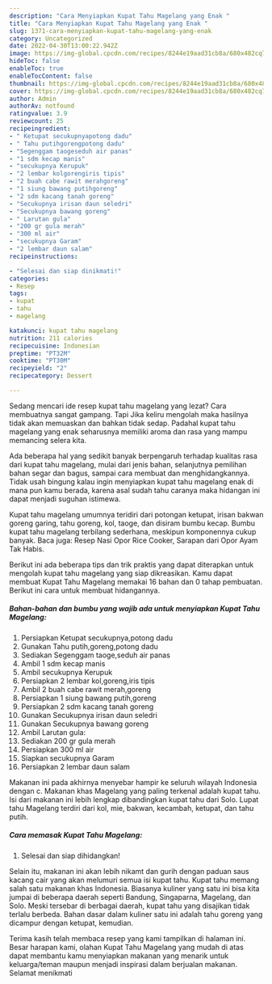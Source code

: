 ```yaml
---
description: "Cara Menyiapkan Kupat Tahu Magelang yang Enak "
title: "Cara Menyiapkan Kupat Tahu Magelang yang Enak "
slug: 1371-cara-menyiapkan-kupat-tahu-magelang-yang-enak
category: Uncategorized
date: 2022-04-30T13:00:22.942Z
image: https://img-global.cpcdn.com/recipes/8244e19aad31cb8a/680x482cq70/kupat-tahu-magelang-foto-resep-utama.jpg
hideToc: false
enableToc: true
enableTocContent: false
thumbnail: https://img-global.cpcdn.com/recipes/8244e19aad31cb8a/680x482cq70/kupat-tahu-magelang-foto-resep-utama.jpg
cover: https://img-global.cpcdn.com/recipes/8244e19aad31cb8a/680x482cq70/kupat-tahu-magelang-foto-resep-utama.jpg
author: Admin
authorAv: notfound
ratingvalue: 3.9
reviewcount: 25
recipeingredient:
- " Ketupat secukupnyapotong dadu"
- " Tahu putihgorengpotong dadu"
- "Segenggam taogeseduh air panas"
- "1 sdm kecap manis"
- "secukupnya Kerupuk"
- "2 lembar kolgorengiris tipis"
- "2 buah cabe rawit merahgoreng"
- "1 siung bawang putihgoreng"
- "2 sdm kacang tanah goreng"
- "Secukupnya irisan daun seledri"
- "Secukupnya bawang goreng"
- " Larutan gula"
- "200 gr gula merah"
- "300 ml air"
- "secukupnya Garam"
- "2 lembar daun salam"
recipeinstructions:

- "Selesai dan siap dinikmati!"
categories:
- Resep
tags:
- kupat
- tahu
- magelang

katakunci: kupat tahu magelang 
nutrition: 211 calories
recipecuisine: Indonesian
preptime: "PT32M"
cooktime: "PT30M"
recipeyield: "2"
recipecategory: Dessert

---
```



Sedang mencari ide resep kupat tahu magelang yang lezat? Cara membuatnya sangat gampang. Tapi Jika keliru mengolah maka hasilnya tidak akan memuaskan dan bahkan tidak sedap. Padahal kupat tahu magelang yang enak seharusnya memiliki aroma dan rasa yang mampu memancing selera kita.


Ada beberapa hal yang sedikit banyak berpengaruh terhadap kualitas rasa dari kupat tahu magelang, mulai dari jenis bahan, selanjutnya pemilihan bahan segar dan bagus, sampai cara membuat dan menghidangkannya. Tidak usah bingung kalau ingin menyiapkan kupat tahu magelang enak di mana pun kamu berada, karena asal sudah tahu caranya maka hidangan ini dapat menjadi suguhan istimewa.

Kupat tahu magelang umumnya teridiri dari potongan ketupat, irisan bakwan goreng garing, tahu goreng, kol, taoge, dan disiram bumbu kecap. Bumbu kupat tahu magelang terbilang sederhana, meskipun komponennya cukup banyak. Baca juga: Resep Nasi Opor Rice Cooker, Sarapan dari Opor Ayam Tak Habis.


Berikut ini ada beberapa tips dan trik praktis yang dapat diterapkan untuk mengolah kupat tahu magelang yang siap dikreasikan. Kamu dapat membuat Kupat Tahu Magelang memakai 16 bahan dan 0 tahap pembuatan. Berikut ini cara untuk membuat hidangannya.

<!--inarticleads1-->

##### Bahan-bahan dan bumbu yang wajib ada untuk menyiapkan Kupat Tahu Magelang:

1. Persiapkan  Ketupat secukupnya,potong dadu
1. Gunakan  Tahu putih,goreng,potong dadu
1. Sediakan Segenggam taoge,seduh air panas
1. Ambil 1 sdm kecap manis
1. Ambil secukupnya Kerupuk
1. Persiapkan 2 lembar kol,goreng,iris tipis
1. Ambil 2 buah cabe rawit merah,goreng
1. Persiapkan 1 siung bawang putih,goreng
1. Persiapkan 2 sdm kacang tanah goreng
1. Gunakan Secukupnya irisan daun seledri
1. Gunakan Secukupnya bawang goreng
1. Ambil  Larutan gula:
1. Sediakan 200 gr gula merah
1. Persiapkan 300 ml air
1. Siapkan secukupnya Garam
1. Persiapkan 2 lembar daun salam


Makanan ini pada akhirnya menyebar hampir ke seluruh wilayah Indonesia dengan c. Makanan khas Magelang yang paling terkenal adalah kupat tahu. Isi dari makanan ini lebih lengkap dibandingkan kupat tahu dari Solo. Lupat tahu Magelang terdiri dari kol, mie, bakwan, kecambah, ketupat, dan tahu putih. 

<!--inarticleads2-->

##### Cara memasak Kupat Tahu Magelang:


1. Selesai dan siap dihidangkan!

Selain itu, makanan ini akan lebih nikamt dan gurih dengan paduan saus kacang cair yang akan melumuri semua isi kupat tahu. Kupat tahu memang salah satu makanan khas Indonesia. Biasanya kuliner yang satu ini bisa kita jumpai di beberapa daerah seperti Bandung, Singaparna, Magelang, dan Solo. Meski tersebar di berbagai daerah, kupat tahu yang disajikan tidak terlalu berbeda. Bahan dasar dalam kuliner satu ini adalah tahu goreng yang dicampur dengan ketupat, kemudian. 

Terima kasih telah membaca resep yang kami tampilkan di halaman ini. Besar harapan kami, olahan Kupat Tahu Magelang yang mudah di atas dapat membantu kamu menyiapkan makanan yang menarik untuk keluarga/teman maupun menjadi inspirasi dalam berjualan makanan. Selamat menikmati
